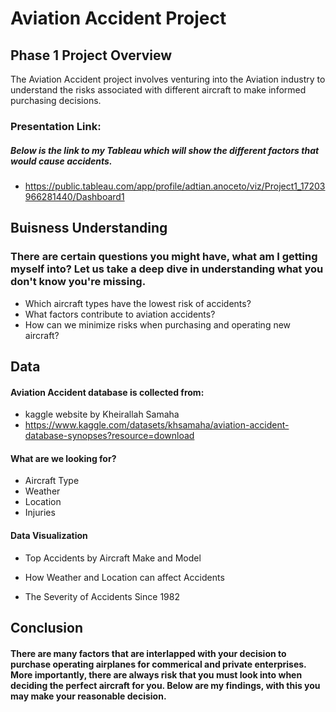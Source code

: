 # Aviation Accident Project
## Phase 1 Project Overview
 The Aviation Accident project involves venturing into the Aviation industry to understand the risks associated with different aircraft to make informed purchasing decisions. 

### Presentation Link:
##### Below is the link to my Tableau which will show the different factors that would cause accidents.
   *  https://public.tableau.com/app/profile/adtian.anoceto/viz/Project1_17203966281440/Dashboard1

## Buisness Understanding
### There are certain questions you might have, what am I getting myself into? Let us take a deep dive in understanding what you don't know you're missing.
 * Which aircraft types have the lowest risk of accidents?
 * What factors contribute to aviation accidents?
 * How can we minimize risks when purchasing and operating new aircraft?

## Data

#### Aviation Accident database is collected from:
  * kaggle website by Kheirallah Samaha
  * https://www.kaggle.com/datasets/khsamaha/aviation-accident-database-synopses?resource=download

#### What are we looking for?
  * Aircraft Type
  * Weather
  * Location
  * Injuries

#### Data Visualization
  * Top Accidents by Aircraft Make and Model


  * How Weather and Location can affect Accidents


  * The Severity of Accidents Since 1982


## Conclusion
#### There are many factors that are interlapped with your decision to purchase operating airplanes for commerical and private enterprises. More importantly, there are always risk that you must look into when deciding the perfect aircraft for you. Below are my findings, with this you may make your reasonable decision.
